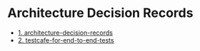 # Architecture Decision Records

* [1. architecture-decision-records](0001-architecture-decision-records.md)
* [2. testcafe-for-end-to-end-tests](0002-testcafe-for-end-to-end-tests.md)